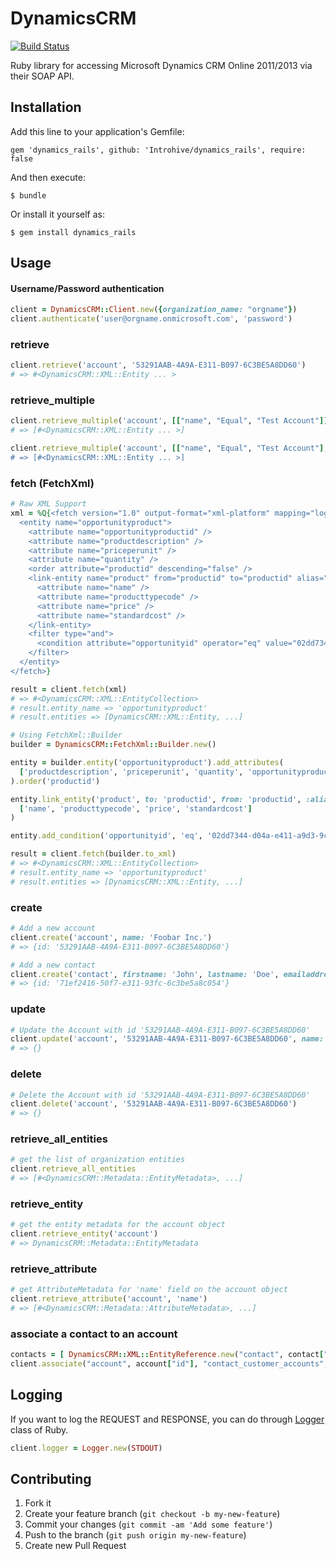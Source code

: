 # DynamicsCRM

[![Build Status](https://travis-ci.org/TinderBox/dynamics_crm.png)](https://travis-ci.org/TinderBox/dynamics_crm)

Ruby library for accessing Microsoft Dynamics CRM Online 2011/2013 via their SOAP API.

## Installation

Add this line to your application's Gemfile:

    gem 'dynamics_rails', github: 'Introhive/dynamics_rails', require: false

And then execute:

    $ bundle

Or install it yourself as:

    $ gem install dynamics_rails

## Usage


#### Username/Password authentication

```ruby
client = DynamicsCRM::Client.new({organization_name: "orgname"})
client.authenticate('user@orgname.onmicrosoft.com', 'password')
```

### retrieve

```ruby
client.retrieve('account', '53291AAB-4A9A-E311-B097-6C3BE5A8DD60')
# => #<DynamicsCRM::XML::Entity ... >
```

### retrieve_multiple

```ruby
client.retrieve_multiple('account', [["name", "Equal", "Test Account"]])
# => [#<DynamicsCRM::XML::Entity ... >]

client.retrieve_multiple('account', [["name", "Equal", "Test Account"], ["Name, "CreatedBy"]])
# => [#<DynamicsCRM::XML::Entity ... >]
```

### fetch (FetchXml)

```ruby
# Raw XML Support
xml = %Q{<fetch version="1.0" output-format="xml-platform" mapping="logical" distinct="false">
  <entity name="opportunityproduct">
    <attribute name="opportunityproductid" />
    <attribute name="productdescription" />
    <attribute name="priceperunit" />
    <attribute name="quantity" />
    <order attribute="productid" descending="false" />
    <link-entity name="product" from="productid" to="productid" alias="product" link-type="inner">
      <attribute name="name" />
      <attribute name="producttypecode" />
      <attribute name="price" />
      <attribute name="standardcost" />
    </link-entity>
    <filter type="and">
      <condition attribute="opportunityid" operator="eq" value="02dd7344-d04a-e411-a9d3-9cb654950300" />
    </filter>
  </entity>
</fetch>}

result = client.fetch(xml)
# => #<DynamicsCRM::XML::EntityCollection>
# result.entity_name => 'opportunityproduct'
# result.entities => [DynamicsCRM::XML::Entity, ...]
```

```ruby
# Using FetchXml::Builder
builder = DynamicsCRM::FetchXml::Builder.new()

entity = builder.entity('opportunityproduct').add_attributes(
  ['productdescription', 'priceperunit', 'quantity', 'opportunityproductid']
).order('productid')

entity.link_entity('product', to: 'productid', from: 'productid', :alias => 'product').add_attributes(
  ['name', 'producttypecode', 'price', 'standardcost']
)

entity.add_condition('opportunityid', 'eq', '02dd7344-d04a-e411-a9d3-9cb654950300')

result = client.fetch(builder.to_xml)
# => #<DynamicsCRM::XML::EntityCollection>
# result.entity_name => 'opportunityproduct'
# result.entities => [DynamicsCRM::XML::Entity, ...]
```

### create

```ruby
# Add a new account
client.create('account', name: 'Foobar Inc.')
# => {id: '53291AAB-4A9A-E311-B097-6C3BE5A8DD60'}

# Add a new contact
client.create('contact', firstname: 'John', lastname: 'Doe', emailaddress1: "johndoe@mydomain.com")
# => {id: '71ef2416-50f7-e311-93fc-6c3be5a8c054'}
```

### update

```ruby
# Update the Account with id '53291AAB-4A9A-E311-B097-6C3BE5A8DD60'
client.update('account', '53291AAB-4A9A-E311-B097-6C3BE5A8DD60', name: 'Whizbang Corp')
# => {}
```

### delete

```ruby
# Delete the Account with id '53291AAB-4A9A-E311-B097-6C3BE5A8DD60'
client.delete('account', '53291AAB-4A9A-E311-B097-6C3BE5A8DD60')
# => {}
```

### retrieve_all_entities

```ruby
# get the list of organization entities
client.retrieve_all_entities
# => [#<DynamicsCRM::Metadata::EntityMetadata>, ...]
```

### retrieve_entity

```ruby
# get the entity metadata for the account object
client.retrieve_entity('account')
# => DynamicsCRM::Metadata::EntityMetadata
```

### retrieve_attribute

```ruby
# get AttributeMetadata for 'name' field on the account object
client.retrieve_attribute('account', 'name')
# => [#<DynamicsCRM::Metadata::AttributeMetadata>, ...]
```

### associate a contact to an account

```ruby
contacts = [ DynamicsCRM::XML::EntityReference.new("contact", contact["id"])]
client.associate("account", account["id"], "contact_customer_accounts", contacts)
```

## Logging

If you want to log the REQUEST and RESPONSE, you can do through [Logger](http://www.ruby-doc.org/stdlib-2.1.2/libdoc/logger/rdoc/Logger.html) class of Ruby.

```ruby
client.logger = Logger.new(STDOUT)
```

## Contributing

1. Fork it
2. Create your feature branch (`git checkout -b my-new-feature`)
3. Commit your changes (`git commit -am 'Add some feature'`)
4. Push to the branch (`git push origin my-new-feature`)
5. Create new Pull Request
